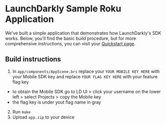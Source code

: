 # LaunchDarkly Sample Roku Application
We've built a simple application that demonstrates how LaunchDarkly's SDK works. Below, you'll find the basic build procedure, but for more comprehensive instructions, you can visit your [Quickstart page](https://app.launchdarkly.com/quickstart#/).

## Build instructions
1. In `app/components/AppScene.brs` replace your `YOUR MOBILE KEY HERE` with your Mobile SDK key and replace `YOUR FLAG KEY HERE` with your feature flag key
- to obtain the Mobile SDK go to LD UI > click your username on the lower left > select Projects > copy the Mobile key
- the flag key is under yout flag name in gray 
2. Run `make`
3. Upload `app.zip` to your device
